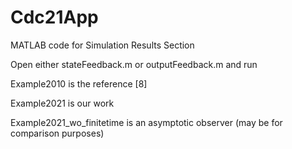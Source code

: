 # Cdc21App
MATLAB code for Simulation Results Section

Open either stateFeedback.m or outputFeedback.m and run

Example2010 is the reference [8]

Example2021 is our work

Example2021_wo_finitetime is an asymptotic observer (may be for comparison purposes)
